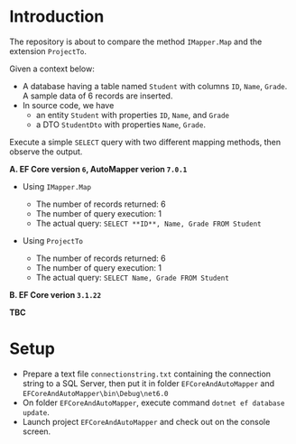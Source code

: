 # Introduction

The repository is about to compare the method `IMapper.Map` and the extension `ProjectTo`.

Given a context below:
- A database having a table named `Student` with columns `ID`, `Name`, `Grade`. A sample data of 6 records are inserted.
- In source code, we have 
  - an entity `Student` with properties `ID`, `Name`, and `Grade`
  - a DTO `StudentDto` with properties `Name`, `Grade`.

Execute a simple `SELECT` query with two different mapping methods, then observe the output.

**A. EF Core version `6`, AutoMapper verion `7.0.1`**
- Using `IMapper.Map`
  - The number of records returned: 6
  - The number of query execution: 1
  - The actual query: `SELECT **ID**, Name, Grade FROM Student`

- Using `ProjectTo`
  - The number of records returned: 6
  - The number of query execution: 1
  - The actual query: `SELECT Name, Grade FROM Student`

**B. EF Core verion `3.1.22`**

**TBC**

# Setup

- Prepare a text file `connectionstring.txt` containing the connection string to a SQL Server, then put it in folder `EFCoreAndAutoMapper` and `EFCoreAndAutoMapper\bin\Debug\net6.0`
- On folder `EFCoreAndAutoMapper`, execute command `dotnet ef database update`.
- Launch project `EFCoreAndAutoMapper` and check out on the console screen.

